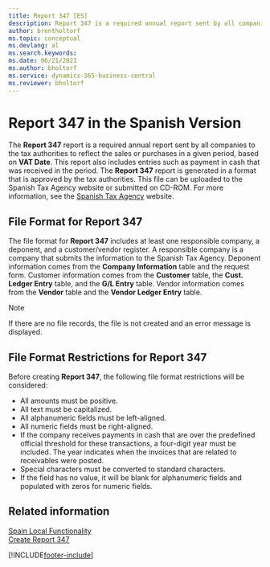 ```yaml
---
title: Report 347 [ES]
description: Report 347 is a required annual report sent by all companies to the tax authorities to reflect the sales or purchases in a given period. 
author: brentholtorf
ms.topic: conceptual
ms.devlang: al
ms.search.keywords:
ms.date: 06/21/2021
ms.author: bholtorf
ms.service: dynamics-365-business-central
ms.reviewer: bholtorf
---
```

# Report 347 in the Spanish Version
The **Report 347** report is a required annual report sent by all companies to the tax authorities to reflect the sales or purchases in a given period, based on **VAT Date**. This report also includes entries such as payment in cash that was received in the period. The **Report 347** report is generated in a format that is approved by the tax authorities. This file can be uploaded to the Spanish Tax Agency website or submitted on CD-ROM. For more information, see the [Spanish Tax Agency](https://www.agenciatributaria.es/AEAT.internet/en_gb/Inicio.shtml) website.  

## File Format for Report 347  
The file format for **Report 347** includes at least one responsible company, a deponent, and a customer/vendor register. A responsible company is a company that submits the information to the Spanish Tax Agency. Deponent information comes from the **Company Information** table and the request form. Customer information comes from the **Customer** table, the **Cust. Ledger Entry** table, and the **G/L Entry** table. Vendor information comes from the **Vendor** table and the **Vendor Ledger Entry** table.  

> [!NOTE]  
>  If there are no file records, the file is not created and an error message is displayed.  

## File Format Restrictions for Report 347  
Before creating **Report 347**, the following file format restrictions will be considered:  

- All amounts must be positive.  
- All text must be capitalized.  
- All alphanumeric fields must be left-aligned.  
- All numeric fields must be right-aligned.  
- If the company receives payments in cash that are over the predefined official threshold for these transactions, a four-digit year must be included. The year indicates when the invoices that are related to receivables were posted.  
- Special characters must be converted to standard characters.  
- If the field has no value, it will be blank for alphanumeric fields and populated with zeros for numeric fields.  

## Related information  
 [Spain Local Functionality](spain-local-functionality.md)   
 [Create Report 347](how-to-create-report-347.md)


[!INCLUDE[footer-include](../../includes/footer-banner.md)]
